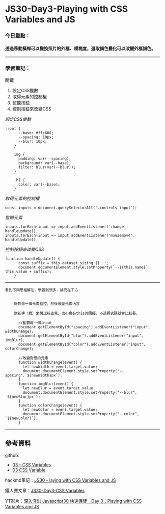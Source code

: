 ﻿# JS30-Day3-Playing with CSS Variables and JS
### 今日重點：
#### 透過移動橫桿可以變換照片的外框、模糊度，選取顏色變化可以改變外框顏色。

--- 

### 學習筆記：

關鍵
1. 設定CSS變數
2. 取得元素的控制權
3. 監聽按鈕
4. 控制按鈕來改變CSS

*設定CSS變數*
```
:root {
      --base: #ffc600;
      --spacing: 10px;
      --blur: 10px;
    }

    img {
      padding: var(--spacing);
      background: var(--base);
      filter: blur(var(--blur));
    }

    .hl {
      color: var(--base);
    }
```

*取得元素的控制權*
``` 
const inputs = document.querySelectorAll('.controls input');
```


*監聽元素*
```
inputs.forEach(input => input.addEventListener('change', handleUpdate));
inputs.forEach(input => input.addEventListener('mousemove', handleUpdate));
```

*控制按鈕來改變CSS*
```
function handleUpdate() {
      const suffix = this.dataset.sizing || '';
      document.documentElement.style.setProperty(`--${this.name}`, this.value + suffix);
    }
```
---

`看到不同思維解法，學習到很多，補充在下方`
```

    針對每一個元素監控，然後改變元素內容

    對新手（我）來說比較直覺，也不會有this的困擾，不過程式碼就會比較長。

      //監聽每一個input
      document.getElementById("spacing").addEventListener("input", widthChange);
      document.getElementById("blur").addEventListener("input", imgBlur);
      document.getElementById("color").addEventListener("input", colorChange);

      //改變對應的元素
      function widthChange(event) {
        let newWidth = event.target.value;
        document.documentElement.style.setProperty("--spacing",`${newWidth}px`);
      }
      function imgBlur(event) {
        let newBlur = event.target.value;
        document.documentElement.style.setProperty("--blur", `${newBlur}px`);
      }
      function colorChange(event) {
        let newColor = event.target.value;
        document.documentElement.style.setProperty("--color", `${newColor}`);
      }
```
--- 

## 參考資料
github:
- [03 - CSS Variables](https://github.com/guahsu/JavaScript30/tree/master/03_CSS-Variables)
- [03 CSS Variable](https://github.com/soyaine/JavaScript30/tree/master/03%20-%20CSS%20Variables)

hackmd筆記：[JS30 - laying with CSS Variables and JS](https://hackmd.io/JY6jXBqqRT-VV3XhPH6YkA?view)

鐵人賽文章：[JS30-Day3-CSS Variables](https://ithelp.ithome.com.tw/articles/10192836)

YT影片：[深入淺出 Javascript30 快速導覽：Day 3：Playing with CSS Variables and JS](https://www.youtube.com/watch?v=fIE2Lmfbo4k&ab_channel=Alex%E5%AE%85%E5%B9%B9%E5%98%9B)



